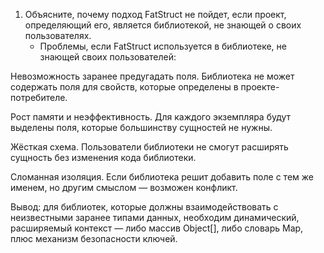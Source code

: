 1. Объясните, почему подход FatStruct не пойдет, если проект, 
определяющий его, является библиотекой, не знающей о своих пользователях.   
    - Проблемы, если FatStruct используется в библиотеке, не знающей своих пользователей:

Невозможность заранее предугадать поля. Библиотека не может содержать поля для свойств, которые определены в проекте-потребителе.

Рост памяти и неэффективность. Для каждого экземпляра будут выделены поля, которые большинству сущностей не нужны.

Жёсткая схема. Пользователи библиотеки не смогут расширять сущность без изменения кода библиотеки.

Сломанная изоляция. Если библиотека решит добавить поле с тем же именем, но другим смыслом — возможен конфликт.

Вывод: для библиотек, которые должны взаимодействовать с неизвестными заранее типами данных, необходим динамический, расширяемый контекст — либо массив Object[], либо словарь Map, плюс механизм безопасности ключей.

